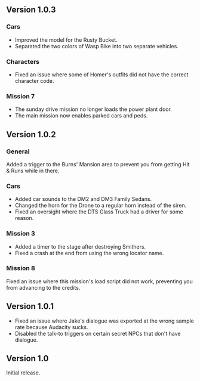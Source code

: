 ## Version 1.0.3
### Cars

- Improved the model for the Rusty Bucket.
- Separated the two colors of Wasp Bike into two separate vehicles.

### Characters
- Fixed an issue where some of Homer's outfits did not have the correct character code.

### Mission 7

- The sunday drive mission no longer loads the power plant door.
- The main mission now enables parked cars and peds.

## Version 1.0.2
### General
Added a trigger to the Burns' Mansion area to prevent you from getting Hit & Runs while in there.

### Cars

- Added car sounds to the DM2 and DM3 Family Sedans.
- Changed the horn for the Drone to a regular horn instead of the siren.
- Fixed an oversight where the DTS Glass Truck had a driver for some reason.

### Mission 3

- Added a timer to the stage after destroying Smithers.
- Fixed a crash at the end from using the wrong locator name.

### Mission 8
Fixed an issue where this mission's load script did not work, preventing you from advancing to the credits.

## Version 1.0.1

- Fixed an issue where Jake's dialogue was exported at the wrong sample rate because Audacity sucks.
- Disabled the talk-to triggers on certain secret NPCs that don't have dialogue.

## Version 1.0
Initial release.